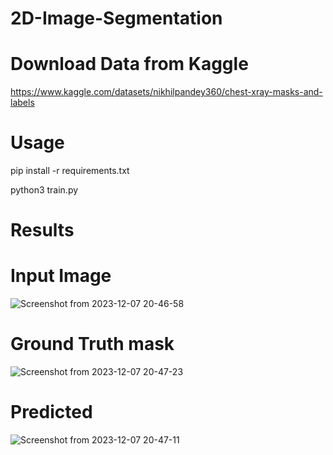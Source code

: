 # 2D-Image-Segmentation
# Download Data from Kaggle
https://www.kaggle.com/datasets/nikhilpandey360/chest-xray-masks-and-labels

# Usage 
pip install -r requirements.txt

python3 train.py

# Results 

# Input Image
![Screenshot from 2023-12-07 20-46-58](https://github.com/Shirshak-Ach/2D-Image-Segmentation/assets/59020885/02ee6918-c473-45b4-8b09-3b85c074c2db)

# Ground Truth mask
![Screenshot from 2023-12-07 20-47-23](https://github.com/Shirshak-Ach/2D-Image-Segmentation/assets/59020885/1cf5d97a-2e94-4066-ad13-9f6ab6f2343e)

# Predicted
![Screenshot from 2023-12-07 20-47-11](https://github.com/Shirshak-Ach/2D-Image-Segmentation/assets/59020885/02f5c166-dbd0-4695-b08f-879e433d5cb9)
